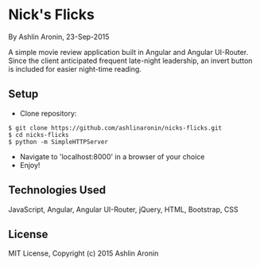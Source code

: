 Nick's Flicks
==========

By Ashlin Aronin, 23-Sep-2015

A simple movie review application built in Angular and Angular UI-Router.
Since the client anticipated frequent late-night leadership, an invert button
is included for easier night-time reading.

Setup
----------
* Clone repository:
```console
$ git clone https://github.com/ashlinaronin/nicks-flicks.git
$ cd nicks-flicks
$ python -m SimpleHTTPServer
```
* Navigate to 'localhost:8000' in a browser of your choice
* Enjoy!

Technologies Used
----------
JavaScript, Angular, Angular UI-Router, jQuery, HTML, Bootstrap, CSS

License
----------
MIT License, Copyright (c) 2015 Ashlin Aronin
